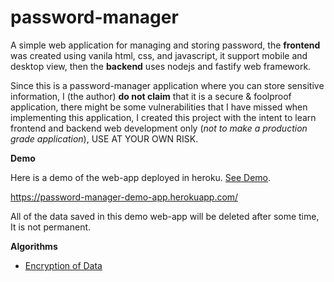 # password-manager

A simple web application for managing and storing password, the **frontend** was created using vanila html, css, and javascript, it support mobile and desktop view, then the **backend** uses nodejs and fastify web framework.

Since this is a password-manager application where you can store sensitive information, I (the author) **do not claim** that it is a secure & foolproof application, there might be some vulnerabilities that I have missed when implementing this application, I created this project with the intent to learn frontend and backend web development only (_not to make a production grade application_), USE AT YOUR OWN RISK.

**Demo**

Here is a demo of the web-app deployed in heroku. [See Demo](https://password-manager-demo-app.herokuapp.com/).

https://password-manager-demo-app.herokuapp.com/

All of the data saved in this demo web-app will be deleted after some time, It is not permanent.

**Algorithms**
- [Encryption of Data](cryptography.md)